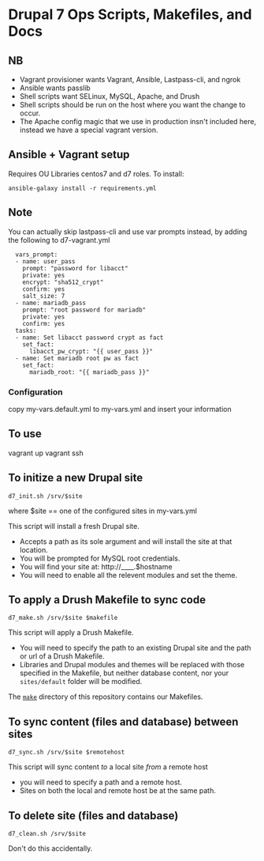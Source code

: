 # Drupal 7 Ops Scripts, Makefiles, and Docs

## NB
* Vagrant provisioner wants Vagrant, Ansible, Lastpass-cli, and ngrok
* Ansible wants passlib
* Shell scripts want SELinux, MySQL, Apache, and Drush
* Shell scripts should be run on the host where you want the change to occur.
* The Apache config magic that we use in production insn't included here, instead we have a special vagrant version.


## Ansible + Vagrant setup
Requires OU Libraries centos7 and d7 roles. To install:
```
ansible-galaxy install -r requirements.yml
```

## Note
You can actually skip lastpass-cli and use var prompts instead, by adding the following to d7-vagrant.yml
```
  vars_prompt:
  - name: user_pass
    prompt: "password for libacct"
    private: yes
    encrypt: "sha512_crypt"
    confirm: yes
    salt_size: 7
  - name: mariadb_pass
    prompt: "root password for mariadb"
    private: yes
    confirm: yes
  tasks:
  - name: Set libacct password crypt as fact
    set_fact:
      libacct_pw_crypt: "{{ user_pass }}"
  - name: Set mariadb root pw as fact
    set_fact:
      mariadb_root: "{{ mariadb_pass }}"
```

### Configuration
copy my-vars.default.yml to my-vars.yml and insert your information


## To use
vagrant up
vagrant ssh

## To initize a new Drupal site

```
d7_init.sh /srv/$site
```

where $site == one of the configured sites in my-vars.yml

This script will install a fresh Drupal site.
* Accepts a path as its sole argument and will install the site at that location. 
* You will be prompted for MySQL root credentials.
* You will find your site at: http://____.$hostname
* You will need to enable all the relevent modules and set the theme.

## To apply a Drush Makefile to sync code

```
d7_make.sh /srv/$site $makefile
```
This script will apply a Drush Makefile.
* You will need to specify the path to an existing Drupal site and the path or url of a Drush Makefile.
* Libraries and Drupal modules and themes will be replaced with those specified in the Makefile, but neither database content, nor your `sites/default` folder will be modified.

The [`make`](./make) directory of this repository contains our Makefiles. 




## To sync content (files and database) between sites

```
d7_sync.sh /srv/$site $remotehost
```

This script will sync content *to* a local site *from* a remote host
* you will need to specify a path and a remote host. 
* Sites on both the local and remote host be at the same path. 


## To delete site (files and database)

```
d7_clean.sh /srv/$site
```

Don't do this accidentally.
